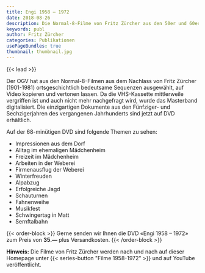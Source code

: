 ```yaml
---
title: Engi 1958 – 1972
date: 2018-08-26
description: Die Normal-8-Filme von Fritz Zürcher aus den 50er und 60er-Jahren
keywords: publ
author: Fritz Zürcher
categories: Publikationen
usePageBundles: true
thumbnail: thumbnail.jpg
---
```


{{< lead >}}

Der OGV hat aus den Normal-8-Filmen aus dem Nachlass von Fritz Zürcher
(1901-1981) ortsgeschichtlich bedeutsame Sequenzen ausgewählt, auf Video
kopieren und vertonen lassen. Da die VHS-Kassette mittlerweile vergriffen ist
und auch nicht mehr nachgefragt wird, wurde das Masterband digitalisiert. Die
einzigartigen Dokumente aus den Fünfziger- und Sechzigerjahren des vergangenen
Jahrhunderts sind jetzt auf DVD erhältlich.

Auf der 68-minütigen DVD sind folgende Themen zu sehen:

* Impressionen aus dem Dorf
* Alltag im ehemaligen Mädchenheim
* Freizeit im Mädchenheim
* Arbeiten in der Weberei
* Firmenausflug der Weberei
* Winterfreuden
* Alpabzug
* Erfolgreiche Jagd
* Schauturnen
* Fahnenweihe
* Musikfest
* Schwingertag in Matt
* Sernftalbahn

{{< order-block >}}
Gerne senden wir Ihnen die DVD «Engi 1958 – 1972» zum Preis von **35.—** plus
Versandkosten.
{{< /order-block >}}

**Hinweis:** Die Filme von Fritz Zürcher werden nach und nach auf dieser
Homepage unter {{< series-button "Filme 1958-1972" >}} und auf YouTube
veröffentlicht.
